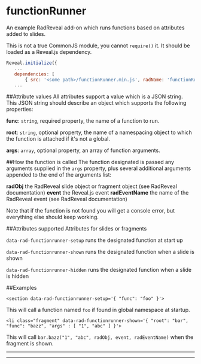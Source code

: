# functionRunner

An example RadReveal add-on which runs functions based on attributes added to slides.  

This is not a true CommonJS module, you cannot `require()` it.  It should be loaded as a Reveal.js dependency.

```javascript
Reveal.initialize({
   ...
   dependencies: [
       { src: '<some path>/functionRunner.min.js', radName: 'functionRunner' }
   ...
```

##Attribute values
All attributes support a value which is a JSON string.  This JSON string should describe an object which supports the following properties:

**func**: `string`, required property, the name of a function to run.

**root**: `string`, optional property, the name of a namespacing object to which the function is attached if it's not a global.

**args**: `array`, optional property, an array of function arguments.

##How the function is called
The function designated is passed any arguments supplied in the `args` property, plus several additional arguments appended to the end of the arguments list:

**radObj** the RadReveal slide object or fragment object (see RadReveal documentation)
**event** the Reveal.js event
**radEventName** the name of the RadReveal event (see RadReveal documentation)

Note that if the function is not found you will get a console error, but everything else should keep working.

##Attributes supported
Attributes for slides or fragments

`data-rad-functionrunner-setup` runs the designated function at start up

`data-rad-functionrunner-shown` runs the designated function when a slide is shown

`data-rad-functionrunner-hidden` runs the designated function when a slide is hidden

##Examples

`<section data-rad-functionrunner-setup='{ "func": "foo" }'>`

This will call a function named `foo` if found in global namespace at startup.

`<li class="fragment" data-rad-functionrunner-shown='{ "root": "bar", "func": "bazz", "args" : [ "1", "abc" ] }'>`

This will call `bar.bazz("1", "abc", radObj, event, radEventName)` when the fragment is shown.



* * *


* * *










